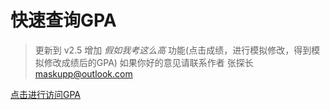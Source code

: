 # 快速查询GPA
>更新到 v2.5
>增加 $假如我考这么高$ 功能(点击成绩，进行模拟修改，得到模拟修改成绩后的GPA)
>如果你好的意见请联系作者
>张探长 maskupp@outlook.com

[点击进行访问GPA](http://gpa.ngrok.club:8080/getGPA/gpa/login)
